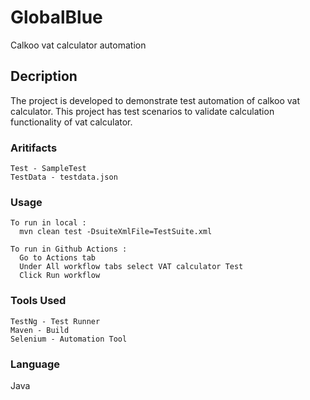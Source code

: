 # GlobalBlue
Calkoo vat calculator automation

## Decription
The project is developed to demonstrate test automation of calkoo vat calculator. This project has test scenarios to validate calculation functionality of vat calculator.

### Aritifacts
```
Test - SampleTest
TestData - testdata.json
```

### Usage
```
To run in local :
  mvn clean test -DsuiteXmlFile=TestSuite.xml

To run in Github Actions :
  Go to Actions tab
  Under All workflow tabs select VAT calculator Test
  Click Run workflow
```
### Tools Used
```
TestNg - Test Runner
Maven - Build
Selenium - Automation Tool
```
### Language
Java
